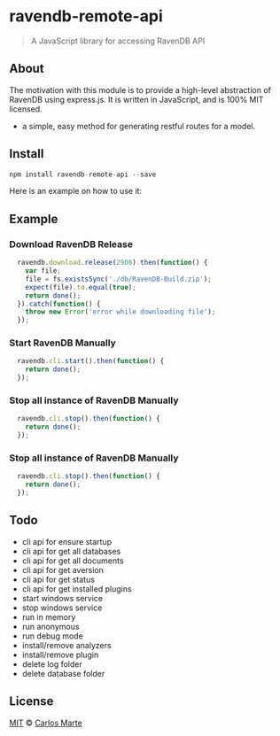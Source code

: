 ravendb-remote-api
======================
> A JavaScript library for accessing RavenDB API

## About

  The motivation with this module is to provide a high-level abstraction of RavenDB using express.js. It is written in JavaScript, and is 100% MIT licensed.

  * a simple, easy method for generating restful routes for a model.

## Install

```js
npm install ravendb-remote-api --save
```

Here is an example on how to use it:

## Example

### Download RavenDB Release

```js
  ravendb.download.release(2908).then(function() {
    var file;
    file = fs.existsSync('./db/RavenDB-Build.zip');
    expect(file).to.equal(true);
    return done();
  }).catch(function() {
    throw new Error('error while downloading file');
  });

```

### Start RavenDB Manually

```js
  ravendb.cli.start().then(function() {
    return done();
  });

```


### Stop all instance of RavenDB Manually

```js
  ravendb.cli.stop().then(function() {
    return done();
  });

```

### Stop all instance of RavenDB Manually

```js
  ravendb.cli.stop().then(function() {
    return done();
  });

```
## Todo
* cli api for ensure startup
* cli api for get all databases
* cli api for get all documents
* cli api for get aversion
* cli api for get status
* cli api for get installed plugins
* start windows service
* stop windows service
* run in memory
* run anonymous
* run debug mode
* install/remove analyzers
* install/remove plugin
* delete log folder
* delete database folder

## License
  [MIT](http://opensource.org/licenses/MIT) © [Carlos Marte](http://carlosmarte.me/)
